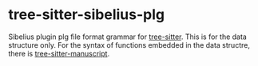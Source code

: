 # tree-sitter-sibelius-plg

Sibelius plugin plg file format grammar for [tree-sitter](https://github.com/tree-sitter/tree-sitter). This is for the data structure only. For the syntax of functions embedded in the data structre, there is [tree-sitter-manuscript](https://github.com/notengrafik/tree-sitter-manuscript).
